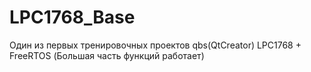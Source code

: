 # LPC1768_Base
Один из первых тренировочных проектов qbs(QtCreator) LPC1768 + FreeRTOS (Большая часть функций работает)
